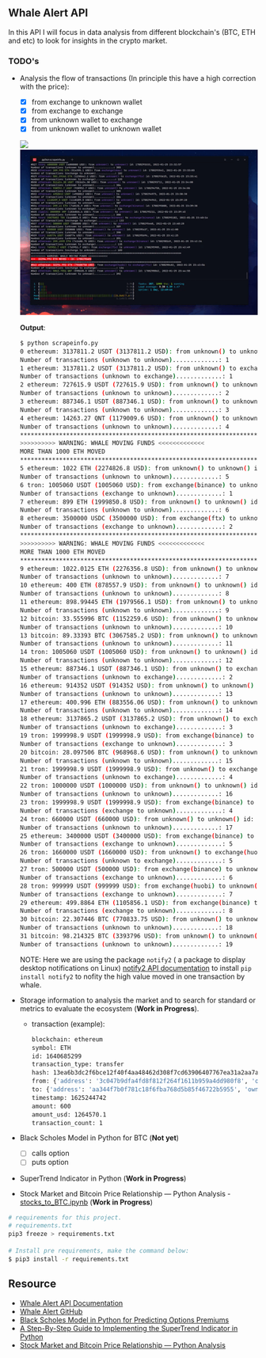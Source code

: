 ## Whale Alert API

In this API I will focus in data analysis from different blockchain's (BTC, ETH and etc) to look for insights in the crypto market.

### TODO's

- Analysis the flow of transactions (In principle this have a high correction with the price):
    - [x] from exchange to unknown wallet
    - [x] from exchange to exchange
    - [x] from unknown wallet to exchange
    - [x] from unknown wallet to unknown wallet

    ![](gifs/from_to_txo.gif)
    ![](gifs/from_to_txo_terminal.gif)

    **Output**:
    ```bash
    $ python scrapeinfo.py
    0 ethereum: 3137811.2 USDT (3137811.2 USD): from unknown() to unknown() id: 1641350420, 2021-07-03 13:47:49
    Number of transactions (unknown to unknown).............: 1
    1 ethereum: 3137811.2 USDT (3137811.2 USD): from unknown() to exchange(binance) id: 1641350646, 2021-07-03 13:48:21
    Number of transactions (unknown to exchange).............: 1
    2 ethereum: 727615.9 USDT (727615.9 USD): from unknown() to unknown() id: 1641350893, 2021-07-03 13:48:54
    Number of transactions (unknown to unknown).............: 2
    3 ethereum: 887346.1 USDT (887346.1 USD): from unknown() to unknown() id: 1641351173, 2021-07-03 13:49:43
    Number of transactions (unknown to unknown).............: 3
    4 ethereum: 14263.27 QNT (1179009.6 USD): from unknown() to unknown() id: 1641351396, 2021-07-03 13:50:24
    Number of transactions (unknown to unknown).............: 4
    ***********************************************************************************
    >>>>>>>>>> WARNING: WHALE MOVING FUNDS <<<<<<<<<<<<<
    MORE THAN 1000 ETH MOVED
    ***********************************************************************************
    5 ethereum: 1022 ETH (2274826.8 USD): from unknown() to unknown() id: 1641351601, 2021-07-03 13:51:21
    Number of transactions (unknown to unknown).............: 5
    6 tron: 1005060 USDT (1005060 USD): from exchange(binance) to unknown() id: 1641351517, 2021-07-03 13:52:18
    Number of transactions (exchange to unknown).............: 1
    7 ethereum: 899 ETH (1999850.8 USD): from unknown() to unknown() id: 1641352164, 2021-07-03 13:52:42
    Number of transactions (unknown to unknown).............: 6
    8 ethereum: 3500000 USDC (3500000 USD): from exchange(ftx) to unknown() id: 1641352598, 2021-07-03 13:52:51
    Number of transactions (exchange to unknown).............: 2
    ***********************************************************************************
    >>>>>>>>>> WARNING: WHALE MOVING FUNDS <<<<<<<<<<<<<
    MORE THAN 1000 ETH MOVED
    ***********************************************************************************
    9 ethereum: 1022.0125 ETH (2276356.8 USD): from unknown() to unknown() id: 1641352694, 2021-07-03 13:55:25
    Number of transactions (unknown to unknown).............: 7
    10 ethereum: 400 ETH (878557.9 USD): from unknown() to unknown() id: 1641353275, 2021-07-03 13:55:34
    Number of transactions (unknown to unknown).............: 8
    11 ethereum: 898.99445 ETH (1979566.1 USD): from unknown() to unknown() id: 1641355713, 2021-07-03 13:56:48
    Number of transactions (unknown to unknown).............: 9
    12 bitcoin: 33.555996 BTC (1152259.6 USD): from unknown() to unknown() id: 1641356911, 2021-07-03 13:58:58
    Number of transactions (unknown to unknown).............: 10
    13 bitcoin: 89.33393 BTC (3067585.2 USD): from unknown() to unknown() id: 1641353603, 2021-07-03 13:59:06
    Number of transactions (unknown to unknown).............: 11
    14 tron: 1005060 USDT (1005060 USD): from unknown() to unknown() id: 1641353556, 2021-07-03 13:59:14
    Number of transactions (unknown to unknown).............: 12
    15 ethereum: 887346.1 USDT (887346.1 USD): from unknown() to exchange(huobi) id: 1641356071, 2021-07-03 13:59:55
    Number of transactions (unknown to exchange).............: 2
    16 ethereum: 914352 USDT (914352 USD): from unknown() to unknown() id: 1641356259, 2021-07-03 14:00:36
    Number of transactions (unknown to unknown).............: 13
    17 ethereum: 400.996 ETH (883556.06 USD): from unknown() to unknown() id: 1641356341, 2021-07-03 14:00:53
    Number of transactions (unknown to unknown).............: 14
    18 ethereum: 3137865.2 USDT (3137865.2 USD): from unknown() to exchange(binance) id: 1641356567, 2021-07-03 14:01:17
    Number of transactions (unknown to exchange).............: 3
    19 tron: 1999998.9 USDT (1999998.9 USD): from exchange(binance) to unknown() id: 1641356453, 2021-07-03 14:01:42
    Number of transactions (exchange to unknown).............: 3
    20 bitcoin: 28.097506 BTC (968968.6 USD): from unknown() to unknown() id: 1641356952, 2021-07-03 14:01:58
    Number of transactions (unknown to unknown).............: 15
    21 tron: 1999998.9 USDT (1999998.9 USD): from unknown() to exchange(huobi) id: 1641358088, 2021-07-03 14:02:23
    Number of transactions (unknown to exchange).............: 4
    22 tron: 1000000 USDT (1000000 USD): from unknown() to unknown() id: 1641358197, 2021-07-03 14:03:36
    Number of transactions (unknown to unknown).............: 16
    23 tron: 1999998.9 USDT (1999998.9 USD): from exchange(binance) to unknown() id: 1641358237, 2021-07-03 14:04:09
    Number of transactions (exchange to unknown).............: 4
    24 tron: 660000 USDT (660000 USD): from unknown() to unknown() id: 1641358617, 2021-07-03 14:04:25
    Number of transactions (unknown to unknown).............: 17
    25 ethereum: 3400000 USDT (3400000 USD): from exchange(binance) to unknown() id: 1641359127, 2021-07-03 14:05:14
    Number of transactions (exchange to unknown).............: 5
    26 tron: 1660000 USDT (1660000 USD): from unknown() to exchange(huobi) id: 1641359367, 2021-07-03 14:06:19
    Number of transactions (unknown to exchange).............: 5
    27 tron: 500000 USDT (500000 USD): from exchange(binance) to unknown() id: 1641360499, 2021-07-03 14:10:42
    Number of transactions (exchange to unknown).............: 6
    28 tron: 999999 USDT (999999 USD): from exchange(huobi) to unknown() id: 1641360694, 2021-07-03 14:11:14
    Number of transactions (exchange to unknown).............: 7
    29 ethereum: 499.8864 ETH (1105856.1 USD): from exchange(binance) to unknown() id: 1641361248, 2021-07-03 14:11:55
    Number of transactions (exchange to unknown).............: 8
    30 bitcoin: 22.307446 BTC (770833.75 USD): from unknown() to unknown() id: 1641364363, 2021-07-03 14:14:46
    Number of transactions (unknown to unknown).............: 18
    31 bitcoin: 98.214325 BTC (3393796 USD): from unknown() to unknown() id: 1641361875, 2021-07-03 14:15:03
    Number of transactions (unknown to unknown).............: 19
    ```
    NOTE: Here we are using the package ```notify2``` ( a package to display desktop notifications on Linux)
          [notify2 API documentation](https://notify2.readthedocs.io/en/latest/) to install ```pip install notify2``` to nofity the high value moved in one transaction by whale.


- Storage information to analysis the market and to search for standard or metrics to evaluate the ecosystem (**Work in Progress**).
    - transaction (example):
        ```bash
        blockchain: ethereum
        symbol: ETH
        id: 1640685299
        transaction_type: transfer
        hash: 13ea6b3dc2f6bce12f40f4aa48462d308f7cd63906407767ea31a2aa7ae438d1
        from: {'address': '3c047b9dfa4fd8f812f264f1611b959a4dd980f8', 'owner_type': 'unknown', 'owner': ''}
        to: {'address': 'aa344f7b0f781c18f6fba768d5b85f46722b5955', 'owner_type': 'unknown', 'owner': ''}
        timestamp: 1625244742
        amount: 600
        amount_usd: 1264570.1
        transaction_count: 1
      ```

- Black Scholes Model in Python for BTC (**Not yet**)
    - [ ] calls option
    - [ ] puts option
- SuperTrend Indicator in Python (**Work in Progress**)
- Stock Market and Bitcoin Price Relationship — Python Analysis - [stocks_to_BTC.ipynb](whale-alert/notebooks/stocks_to_BTC.ipynb) (**Work in Progress**)

```bash
# requirements for this project.
# requirements.txt
pip3 freeze > requirements.txt

# Install pre requirements, make the command below:
$ pip3 install -r requirements.txt
```
## Resource

- [Whale Alert API Documentation](https://docs.whale-alert.io/?_ga=2.18753593.1286745348.1624886898-1875508501.1610310849#introduction)
- [Whale Alert GitHub](https://github.com/stuianna/whaleAlert)
- [Black Scholes Model in Python for Predicting Options Premiums](https://medium.com/swlh/calculating-option-premiums-using-the-black-scholes-model-in-python-e9ed227afbee)
- [A Step-By-Step Guide to Implementing the SuperTrend Indicator in Python](https://medium.com/codex/step-by-step-implementation-of-the-supertrend-indicator-in-python-656aa678c111)
- [Stock Market and Bitcoin Price Relationship — Python Analysis](https://towardsdatascience.com/stock-market-and-bitcoin-price-relationship-python-analysis-f39f992201c7)
